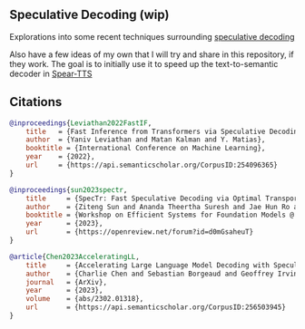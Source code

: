 ## Speculative Decoding (wip)

Explorations into some recent techniques surrounding <a href="https://arxiv.org/abs/2211.17192">speculative decoding</a>

Also have a few ideas of my own that I will try and share in this repository, if they work. The goal is to initially use it to speed up the text-to-semantic decoder in <a href="https://github.com/lucidrains/spear-tts-pytorch">Spear-TTS</a>

## Citations

```bibtex
@inproceedings{Leviathan2022FastIF,
    title   = {Fast Inference from Transformers via Speculative Decoding},
    author  = {Yaniv Leviathan and Matan Kalman and Y. Matias},
    booktitle = {International Conference on Machine Learning},
    year    = {2022},
    url     = {https://api.semanticscholar.org/CorpusID:254096365}
}
```

```bibtex
@inproceedings{sun2023spectr,
    title     = {SpecTr: Fast Speculative Decoding via Optimal Transport},
    author    = {Ziteng Sun and Ananda Theertha Suresh and Jae Hun Ro and Ahmad Beirami and Himanshu Jain and Felix Yu and Michael Riley and Sanjiv Kumar},
    booktitle = {Workshop on Efficient Systems for Foundation Models @ ICML2023},
    year      = {2023},
    url       = {https://openreview.net/forum?id=d0mGsaheuT}
}
```

```bibtex
@article{Chen2023AcceleratingLL,
    title     = {Accelerating Large Language Model Decoding with Speculative Sampling},
    author    = {Charlie Chen and Sebastian Borgeaud and Geoffrey Irving and Jean-Baptiste Lespiau and L. Sifre and John M. Jumper},
    journal   = {ArXiv},
    year      = {2023},
    volume    = {abs/2302.01318},
    url       = {https://api.semanticscholar.org/CorpusID:256503945}
}
```

